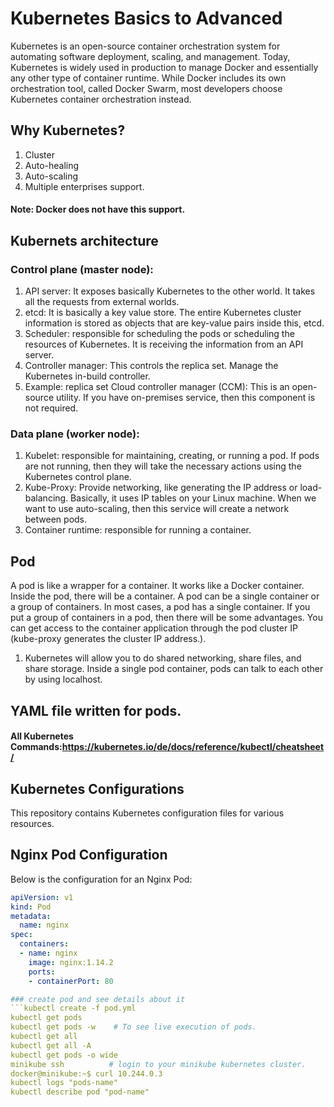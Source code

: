 # Kubernetes Basics to Advanced

Kubernetes is an open-source container orchestration system for automating software deployment, scaling, and management.
Today, Kubernetes is widely used in production to manage Docker and essentially any other type of container runtime. While Docker includes its own orchestration tool, called Docker Swarm, most developers choose Kubernetes container orchestration instead.

## Why Kubernetes?

1. Cluster
2. Auto-healing
3. Auto-scaling
4. Multiple enterprises support.
   
#### Note: Docker does not have this support.
## Kubernets architecture
### Control plane (master node):
1. API server: It exposes basically Kubernetes to the other world. It takes all the requests from external worlds.
2. etcd: It is basically a key value store. The entire Kubernetes cluster information is stored as objects that are key-value pairs inside this, etcd.
3. Scheduler: responsible for scheduling the pods or scheduling the resources of Kubernetes. It is receiving the information from an API server.
4. Controller manager: This controls the replica set. Manage the Kubernetes in-build controller.
5. Example: replica set
Cloud controller manager (CCM): This is an open-source utility. If you have on-premises service, then this component is not required.
### Data plane (worker node):
1. Kubelet: responsible for maintaining, creating, or running a pod. If pods are not running, then they will take the necessary actions using the Kubernetes control plane.
2. Kube-Proxy: Provide networking, like generating the IP address or load-balancing. Basically, it uses IP tables on your Linux machine. When we want to use auto-scaling, then this service will create a network between pods.
3. Container runtime: responsible for running a container.


## Pod
A pod is like a wrapper for a container. It works like a Docker container. Inside the pod, there will be a container. A pod can be a single container or a group of containers. In most cases, a pod has a single container. If you put a group of containers in a pod, then there will be some advantages. You can get access to the container application through the pod cluster IP (kube-proxy generates the cluster IP address.).

1. Kubernetes will allow you to do shared networking, share files, and share storage. Inside a single pod container, pods can talk to each other by using localhost.

## YAML file written for pods.
####  All Kubernetes Commands:https://kubernetes.io/de/docs/reference/kubectl/cheatsheet/
## Kubernetes Configurations

This repository contains Kubernetes configuration files for various resources.

## Nginx Pod Configuration

Below is the configuration for an Nginx Pod:

```yaml
apiVersion: v1
kind: Pod
metadata:
  name: nginx
spec:
  containers:
  - name: nginx
    image: nginx:1.14.2
    ports:
    - containerPort: 80

### create pod and see details about it
```kubectl create -f pod.yml
kubectl get pods
kubectl get pods -w    # To see live execution of pods.
kubectl get all
kubectl get all -A
kubectl get pods -o wide
minikube ssh          # login to your minikube kubernetes cluster.
docker@minikube:~$ curl 10.244.0.3
kubectl logs "pods-name"             
kubectl describe pod "pod-name"       

